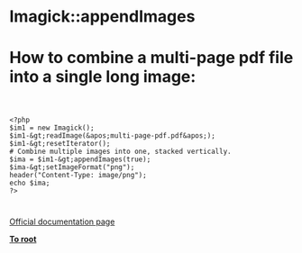 # Imagick::appendImages



# How to combine a multi-page pdf file into a single long image:<br><br>

```
<?php
$im1 = new Imagick();   
$im1-&gt;readImage(&apos;multi-page-pdf.pdf&apos;);
$im1-&gt;resetIterator();
# Combine multiple images into one, stacked vertically. 
$ima = $im1-&gt;appendImages(true);
$ima-&gt;setImageFormat("png");
header("Content-Type: image/png");
echo $ima;
?>
```
  

#

[Official documentation page](https://www.php.net/manual/en/imagick.appendimages.php)

**[To root](/README.md)**